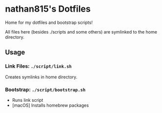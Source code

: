 # nathan815's Dotfiles

Home for my dotfiles and bootstrap scripts!

All files here (besides ./scripts and some others) are symlinked to the home directory.

## Usage

### Link Files: `./script/link.sh`
Creates symlinks in home directory.

### Bootstrap: `./script/bootstrap.sh`

* Runs link script
* [macOS] Installs homebrew packages

